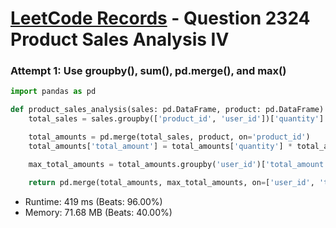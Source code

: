 # [LeetCode Records](../../README.md) - Question 2324 Product Sales Analysis IV

### Attempt 1: Use groupby(), sum(), pd.merge(), and max()
```py
import pandas as pd

def product_sales_analysis(sales: pd.DataFrame, product: pd.DataFrame) -> pd.DataFrame:
    total_sales = sales.groupby(['product_id', 'user_id'])['quantity'].sum().reset_index()

    total_amounts = pd.merge(total_sales, product, on='product_id')
    total_amounts['total_amount'] = total_amounts['quantity'] * total_amounts['price']

    max_total_amounts = total_amounts.groupby('user_id')['total_amount'].max().reset_index()

    return pd.merge(total_amounts, max_total_amounts, on=['user_id', 'total_amount'])[['user_id', 'product_id']]
```
- Runtime: 419 ms (Beats: 96.00%)
- Memory: 71.68 MB (Beats: 40.00%)

<br>

